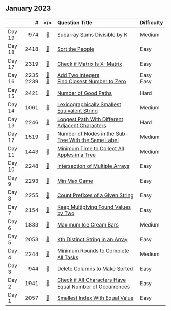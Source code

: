 ## January 2023

||#|</>|Question Title|Difficulty|
|:--|--:|:-:|:--|:--|
|Day 19|974|[📎](../src/q_951_1000/q0974.cc)|[Subarray Sums Divisible by K](https://leetcode.com/problems/subarray-sums-divisible-by-k/)|Medium|
|Day 18|2418|[📎](../src/q_2401_2450/q2418.cc)|[Sort the People](https://leetcode.com/problems/sort-the-people/)|Easy|
|Day 17|2319|[📎](../src/q_2301_2350/q2319.cc)|[Check if Matrix Is X-Matrix](https://leetcode.com/problems/check-if-matrix-is-x-matrix/)|Easy|
|Day 16|2235<br>2239|[📎](../src/q_2201_2250/q2235.cc)<br>[📎](../src/q_2201_2250/q2239.cc)|[Add Two Integers](https://leetcode.com/problems/add-two-integers/)<br>[Find Closest Number to Zero](https://leetcode.com/problems/find-closest-number-to-zero/)|Easy<br>Easy|
|Day 15|2421|[📎](../src/q_2401_2450/q2421.cc)|[Number of Good Paths](https://leetcode.com/problems/number-of-good-paths/)|Hard|
|Day 14|1061|[📎](../src/q_1051_1100/q1061.cc)|[Lexicographically Smallest Equivalent String](https://leetcode.com/problems/lexicographically-smallest-equivalent-string/)|Medium|
|Day 13|2246|[📎](../src/q_2201_2250/q2246.cc)|[Longest Path With Different Adjacent Characters](https://leetcode.com/problems/longest-path-with-different-adjacent-characters/)|Hard|
|Day 12|1519|[📎](../src/q_1501_1550/q1519.cc)|[Number of Nodes in the Sub-Tree With the Same Label](https://leetcode.com/problems/number-of-nodes-in-the-sub-tree-with-the-same-label/)|Medium|
|Day 11|1443|[📎](../src/q_1401_1450/q1443.cc)|[Minimum Time to Collect All Apples in a Tree](https://leetcode.com/problems/minimum-time-to-collect-all-apples-in-a-tree/)|Medium|
|Day 10|2248|[📎](../src/q_2201_2250/q2248.cc)|[Intersection of Multiple Arrays](https://leetcode.com/problems/intersection-of-multiple-arrays/)|Easy|
|Day 9|2293|[📎](../src/q_2251_2300/q2293.cc)|[Min Max Game](https://leetcode.com/problems/min-max-game/)|Easy|
|Day 8|2255|[📎](../src/q_2251_2300/q2255.cc)|[Count Prefixes of a Given String](https://leetcode.com/problems/count-prefixes-of-a-given-string/)|Easy|
|Day 7|2154|[📎](../src/q_2151_2200/q2154.cc)|[Keep Multiplying Found Values by Two](https://leetcode.com/problems/keep-multiplying-found-values-by-two/)|Easy|
|Day 6|1833|[📎](../src/q_1801_1850/q1833.cc)|[Maximum Ice Cream Bars](https://leetcode.com/problems/maximum-ice-cream-bars/)|Medium|
|Day 5|2053|[📎](../src/q_2051_2100/q2053.cc)|[Kth Distinct String in an Array](https://leetcode.com/problems/kth-distinct-string-in-an-array/)|Easy|
|Day 4|2244|[📎](../src/q_2201_2250/q2244.cc)|[Minimum Rounds to Complete All Tasks](https://leetcode.com/problems/minimum-rounds-to-complete-all-tasks/)|Medium|
|Day 3|944|[📎](../src/q_901_950/q0944.cc)|[Delete Columns to Make Sorted](https://leetcode.com/problems/delete-columns-to-make-sorted/)|Easy|
|Day 2|1941|[📎](../src/q_1901_1950/q1941.cc)|[Check if All Characters Have Equal Number of Occurrences](https://leetcode.com/problems/check-if-all-characters-have-equal-number-of-occurrences/)|Easy|
|Day 1|2057|[📎](../src/q_2051_2100/q2057.cc)|[Smallest Index With Equal Value](https://leetcode.com/problems/smallest-index-with-equal-value/)|Easy|


